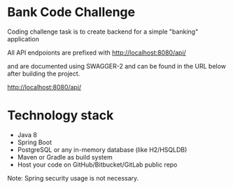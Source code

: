 # Bank Code Challenge
Coding challenge task is to create backend for a simple "banking" application

All API endpoionts are prefixed with [http://localhost:8080/api/](http://localhost:8080/api/) 

and are documented using SWAGGER-2 and can be found in the URL below after building the project.

[http://localhost:8080/api/](http://localhost:8080/swagger-ui.html)


# Technology stack
* Java 8
* Spring Boot
* PostgreSQL or any in-memory database (like H2/HSQLDB)
* Maven or Gradle as build system
* Host your code on GitHub/Bitbucket/GitLab public repo

Note: Spring security usage is not necessary.
